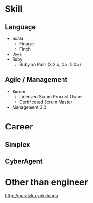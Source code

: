 # Skill

## Language
* Scala
  * Finagle
  * Finch
* Java
* Ruby
  * Ruby on Rails (3.2.x, 4.x, 5.0.x)

## Agile / Management
* Scrum
  * Licensed Scrum Product Owner
  * Certificated Scrum Master
* Management 3.0

# Career
## Simplex
## CyberAgent

# Other than engineer
http://murataku.yokohama

